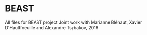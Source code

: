 # BEAST
All files for BEAST project
Joint work with Marianne Bléhaut, Xavier D'Haultfoeuille and Alexandre Tsybakov, 2016
